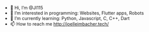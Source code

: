 - 👋 Hi, I’m @Jl115
- 👀 I’m interested in programming: Websites, Flutter apps, Robots
- 🌱 I’m currently learning: Python, Javascript, C, C++, Dart
- 📫 How to reach me http://joelleimbacher.tech/

<!---
Jl115/Jl115 is a ✨ special ✨ repository because its `README.md` (this file) appears on your GitHub profile.
You can click the Preview link to take a look at your changes.
--->
